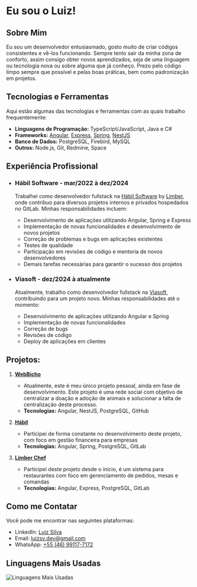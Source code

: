 # Eu sou o Luiz!

## Sobre Mim
Eu sou um desenvolvedor entusiasmado, gosto muito de criar códigos consistentes e vê-los funcionando. 
Sempre tento sair da minha zona de conforto, assim consigo obter novos aprendizados, seja de uma linguagem ou tecnologia nova ou sobre alguma que já conheço. 
Prezo pelo código limpo sempre que possível e pelas boas práticas, bem como padronização em projetos.

## Tecnologias e Ferramentas
Aqui estão algumas das tecnologias e ferramentas com as quais trabalho frequentemente:

- **Linguagens de Programação:** TypeScript/JavaScript, Java e C#
- **Frameworks:** [Angular](https://angular.dev/), [Express](https://expressjs.com/), [Spring](https://spring.io/), [NestJS](https://nestjs.com/)
- **Banco de Dados:** PostgreSQL, Firebird, MySQL
- **Outros:** Node.js, Git, Redmine, Space

## Experiência Profissional

* ### Hábil Software - mar/2022 à dez/2024
   Trabalhei como desenvolvedor fullstack na [Hábil Software](https://www.habil.com.br) by [Limber](https://limbersoftware.com.br), onde contribuo para diversos projetos internos e privados hospedados no GitLab. Minhas responsabilidades incluem:
   
   - Desenvolvimento de aplicações utilizando Angular, Spring e Express
   - Implementação de novas funcionalidades e desenvolvimento de novos projetos
   - Correção de problemas e bugs em aplicações existentes
   - Testes de qualidade
   - Participação em revisões de código e mentoria de novos desenvolvedores
   - Demais tarefas necessárias para garantir o sucesso dos projetos
 
* ### Viasoft - dez/2024 à atualmente
   Atualmente, trabalho como desenvolvedor fullstack na [Viasoft](https://viasoft.com.br), contribuindo para um projeto novo. Minhas responsabilidades até o momento:

   - Desenvolvimento de aplicações utilizando Angular e Spring
   - Implementação de novas funcionalidades
   - Correção de bugs
   - Revisões de código
   - Deploy de aplicações em clientes

## Projetos:

1. **[WebBicho](https://srv.webbicho.com.br/swagger)**
    - Atualmente, este é meu único projeto pessoal, ainda em fase de desenvolvimento. Este projeto é uma rede social com objetivo de centralizar a doação e adoção de animais e solucionar a falta de centralização deste processo.
    - **Tecnologias:** Angular, NestJS, PostgreSQL, GitHub

2. **[Hábil](https://www.habil.com.br)**
   - Participei de forma constante no desenvolvimento deste projeto, com foco em gestão financeira para empresas
   - **Tecnologias:** Angular, Spring, PostgreSQL, GitLab

3. **[Limber Chef](https://limberchef.com.br)**
   - Participei deste projeto desde o início, é um sistema para restaurantes com foco em gerenciamento de pedidos, mesas e comandas
   - **Tecnologias:** Angular, Express, PostgreSQL, GitLab
   
## Como me Contatar
Você pode me encontrar nas seguintes plataformas:

- LinkedIn: [Luiz Silva](https://www.linkedin.com/in/luizsilvajr/)
- Email: [luizsv.dev@gmail.com](mailto:luizsv.dev@gmail.com)
- WhatsApp: [+55 (46) 99117-7172](https://wa.me/554691177172)

## Linguagens Mais Usadas
![Linguagens Mais Usadas](https://github-readme-stats.vercel.app/api/top-langs/?username=luizsvdev&layout=compact&theme=radical&hide=css)

